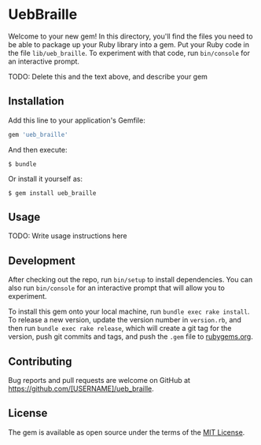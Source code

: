 # UebBraille

Welcome to your new gem! In this directory, you'll find the files you need to be able to package up your Ruby library into a gem. Put your Ruby code in the file `lib/ueb_braille`. To experiment with that code, run `bin/console` for an interactive prompt.

TODO: Delete this and the text above, and describe your gem

## Installation

Add this line to your application's Gemfile:

```ruby
gem 'ueb_braille'
```

And then execute:

    $ bundle

Or install it yourself as:

    $ gem install ueb_braille

## Usage

TODO: Write usage instructions here

## Development

After checking out the repo, run `bin/setup` to install dependencies. You can also run `bin/console` for an interactive prompt that will allow you to experiment.

To install this gem onto your local machine, run `bundle exec rake install`. To release a new version, update the version number in `version.rb`, and then run `bundle exec rake release`, which will create a git tag for the version, push git commits and tags, and push the `.gem` file to [rubygems.org](https://rubygems.org).

## Contributing

Bug reports and pull requests are welcome on GitHub at https://github.com/[USERNAME]/ueb_braille.


## License

The gem is available as open source under the terms of the [MIT License](http://opensource.org/licenses/MIT).


